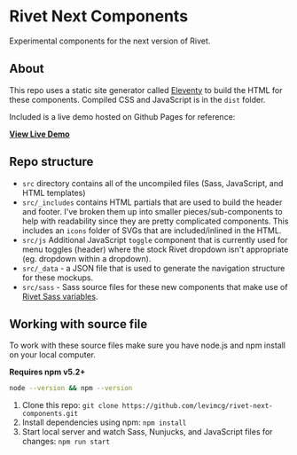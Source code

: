 # Rivet Next Components
Experimental components for the next version of Rivet.

## About
This repo uses a static site generator called [Eleventy](https://www.11ty.io/) to build the HTML for these components. Compiled CSS and JavaScript is in the `dist` folder.

Included is a live demo hosted on Github Pages for reference:

[**View Live Demo**](https://levimcg.github.io/rivet-next-components/)

## Repo structure
- `src` directory contains all of the uncompiled files (Sass, JavaScript, and HTML templates)
- `src/_includes` contains HTML partials that are used to build the header and footer. I've broken them up into smaller pieces/sub-components to help with readability since they are pretty complicated components. This includes an `icons` folder of SVGs that are included/inlined in the HTML.
- `src/js` Additional JavaScript `toggle` component that is currently used for menu toggles (header) where the stock Rivet dropdown isn't appropriate (eg. dropdown within a dropdown).
- `src/_data` - a JSON file that is used to generate the navigation structure for these mockups.
- `src/sass` - Sass source files for these new components that make use of [Rivet Sass variables](https://rivet.iu.edu/getting-started/sass/).

## Working with source file
To work with these source files make sure you have node.js and npm install on your local computer.

**Requires npm v5.2+**

```bash
node --version && npm --version
```

1. Clone this repo: `git clone https://github.com/levimcg/rivet-next-components.git`
1. Install dependencies using npm: `npm install`
1. Start local server and watch Sass, Nunjucks, and JavaScript files for changes: `npm run start`

